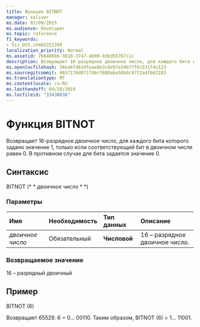 ```yaml
---
title: Функция BITNOT
manager: soliver
ms.date: 03/09/2015
ms.audience: Developer
ms.topic: reference
f1_keywords:
- Vis_DSS.chm82251399
localization_priority: Normal
ms.assetid: 7b6486bb-3618-3747-4b00-93bd55767c1c
description: Возвращает 16-разрядное двоичное число, для каждого бита которого задано значение 1, только если соответствующий бит в двоичном числе равен 0. В противном случае для бита задается значение 0.
ms.openlocfilehash: 34ea6fd614feae8e3c8e97e34b7ff6c531f4c123
ms.sourcegitcommit: 8657170d071f9bcf680aba50b9c07f2a4fb82283
ms.translationtype: MT
ms.contentlocale: ru-RU
ms.lasthandoff: 04/28/2019
ms.locfileid: "33438836"
---
```

# <a name="bitnot-function"></a>Функция BITNOT

Возвращает 16-разрядное двоичное число, для каждого бита которого задано значение 1, только если соответствующий бит в двоичном числе равен 0. В противном случае для бита задается значение 0.
  
## <a name="syntax"></a>Синтаксис

BITNOT (* * *двоичное число* * *) 
  
### <a name="parameters"></a>Параметры

|**Имя**|**Необходимость**|**Тип данных**|**Описание**|
|:-----|:-----|:-----|:-----|
| _двоичное число_ <br/> |Обязательный  <br/> |**Числовой** <br/> |16 – разрядное двоичное число.  <br/> |
   
### <a name="return-value"></a>Возвращаемое значение

16 – разрядный двоичный
  
## <a name="example"></a>Пример

BITNOT (6)
  
Возвращает 65529. 6 = 0... 00110. Таким образом, BITNOT (6) = 1... 11001.
  

